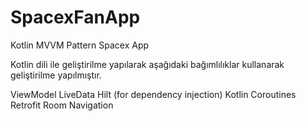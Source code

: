 # SpacexFanApp
 Kotlin MVVM Pattern Spacex App

Kotlin dili ile geliştirilme yapılarak aşağıdaki bağımlılıklar kullanarak geliştirilme yapılmıştır.

ViewModel
LiveData
Hilt (for dependency injection)
Kotlin Coroutines
Retrofit
Room
Navigation
